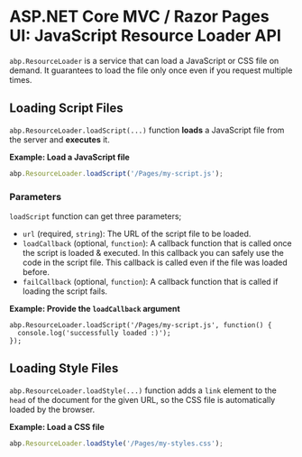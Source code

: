 # ASP.NET Core MVC / Razor Pages UI: JavaScript Resource Loader API

`abp.ResourceLoader` is a service that can load a JavaScript or CSS file on demand. It guarantees to load the file only once even if you request multiple times.

## Loading Script Files

`abp.ResourceLoader.loadScript(...)` function **loads** a JavaScript file from the server and **executes** it.

**Example: Load a JavaScript file**

````js
abp.ResourceLoader.loadScript('/Pages/my-script.js');
````

### Parameters

`loadScript` function can get three parameters;

* `url` (required, `string`): The URL of the script file to be loaded.
* `loadCallback` (optional, `function`): A callback function that is called once the script is loaded & executed. In this callback you can safely use the code in the script file. This callback is called even if the file was loaded before.
* `failCallback` (optional, `function`): A callback function that is called if loading the script fails.

**Example: Provide the `loadCallback` argument**

````
abp.ResourceLoader.loadScript('/Pages/my-script.js', function() {
  console.log('successfully loaded :)');
});
````

## Loading Style Files

`abp.ResourceLoader.loadStyle(...)` function adds a `link` element to the `head` of the document for the given URL, so the CSS file is automatically loaded by the browser.

**Example: Load a CSS file**

````js
abp.ResourceLoader.loadStyle('/Pages/my-styles.css');
````

